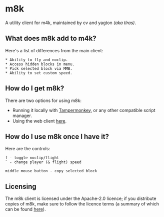 # m8k
A utility client for m4k, maintained by cv and yagton *(aka tlras)*.

## What does m8k add to m4k?
Here's a list of differences from the main client:
```
* Ability to fly and noclip.
* Access hidden blocks in menu.
* Pick selected block via MMB.
* Ability to set custom speed.
```

## How do I get m8k?
There are two options for using m8k:
* Running it locally with [Tampermonkey](https://www.tampermonkey.net/), or any other compatible script manager.
* Using the web client [here](https://tlras.github.io/m8kweb/).

## How do I use m8k once I have it?
Here are the controls:
```
f - toggle noclip/flight
` - change player (& flight) speed

middle mouse button - copy selected block
```

## Licensing
The m8k client is licensed under the Apache-2.0 licence; if you distribute copies of m8k, make sure to follow the licence terms (a summary of which can be found [here](https://tldrlegal.com/license/apache-license-2.0-%28apache-2.0%29)).
